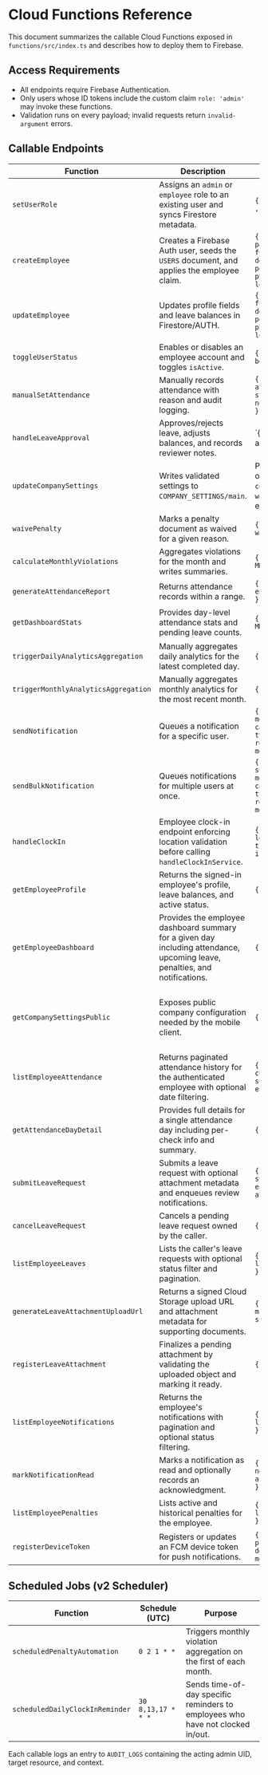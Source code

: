 # Cloud Functions Reference

This document summarizes the callable Cloud Functions exposed in `functions/src/index.ts` and describes how to deploy them to Firebase.

## Access Requirements
- All endpoints require Firebase Authentication.
- Only users whose ID tokens include the custom claim `role: 'admin'` may invoke these functions.
- Validation runs on every payload; invalid requests return `invalid-argument` errors.

## Callable Endpoints
| Function | Description | Payload | Response |
| --- | --- | --- | --- |
| `setUserRole` | Assigns an `admin` or `employee` role to an existing user and syncs Firestore metadata. | `{ uid? , email? , role }` | `{ success: true, message }` |
| `createEmployee` | Creates a Firebase Auth user, seeds the `USERS` document, and applies the employee claim. | `{ email, password, fullName, department?, position?, phoneNumber?, leaveBalances? }` | `{ uid }` |
| `updateEmployee` | Updates profile fields and leave balances in Firestore/AUTH. | `{ uid, fullName?, department?, position?, phoneNumber?, leaveBalances? }` | `{ success: true }` |
| `toggleUserStatus` | Enables or disables an employee account and toggles `isActive`. | `{ uid, enable: boolean }` | `{ success: true }` |
| `manualSetAttendance` | Manually records attendance with reason and audit logging. | `{ userId, attendanceDate, status, reason, notes?, checks? }` | `{ success: true }` |
| `handleLeaveApproval` | Approves/rejects leave, adjusts balances, and records reviewer notes. | `{ requestId, action: 'approve' | 'reject', notes? }` | `{ success: true }` |
| `updateCompanySettings` | Writes validated settings to `COMPANY_SETTINGS/main`. | Partial settings object (e.g. `companyName`, `workplace_center`, etc.) | `{ success: true }` |
| `waivePenalty` | Marks a penalty document as waived for a given reason. | `{ penaltyId, waivedReason }` | `{ success: true }` |
| `calculateMonthlyViolations` | Aggregates violations for the month and writes summaries. | `{ month: 'YYYY-MM', userId? }` | `{ processed }` |
| `generateAttendanceReport` | Returns attendance records within a range. | `{ startDate, endDate, userId? }` | `{ total, records }` |
| `getDashboardStats` | Provides day-level attendance stats and pending leave counts. | `{ date: 'YYYY-MM-DD' }` | `{ attendance: { present, absent, halfDay, total }, pendingLeaves }` |
| `triggerDailyAnalyticsAggregation` | Manually aggregates daily analytics for the latest completed day. | `{}` | `{ attendance, pendingLeaves }` |
| `triggerMonthlyAnalyticsAggregation` | Manually aggregates monthly analytics for the most recent month. | `{}` | `{ attendance }` |
| `sendNotification` | Queues a notification for a specific user. | `{ userId, title, message, category?, type?, relatedId?, metadata? }` | `{ success: true }` |
| `sendBulkNotification` | Queues notifications for multiple users at once. | `{ userIds: string[], title, message, category?, type?, relatedId?, metadata? }` | `{ count }` |
| `handleClockIn` | Employee clock-in endpoint enforcing location validation before calling `handleClockInService`. | `{ latitude, longitude, timestamp?, isMocked? }` | `{ success: true, ... }` |
| `getEmployeeProfile` | Returns the signed-in employee's profile, leave balances, and active status. | `{} (none)` | `{ userId, fullName, email, department, position, phoneNumber, leaveBalances, isActive }` |
| `getEmployeeDashboard` | Provides the employee dashboard summary for a given day including attendance, upcoming leave, penalties, and notifications. | `{ date? }` | `{ date, attendance, remainingChecks, upcomingLeave, activePenalties, unreadNotifications, leaveBalances, isActive }` |
| `getCompanySettingsPublic` | Exposes public company configuration needed by the mobile client. | `{} (none)` | `{ companyName, timezone, workplaceRadius, workplaceCenter, timeWindows, gracePeriods, workingDays, holidays, geoFencingEnabled }` |
| `listEmployeeAttendance` | Returns paginated attendance history for the authenticated employee with optional date filtering. | `{ limit?, cursor?, startDate?, endDate? }` | `{ items, nextCursor }` |
| `getAttendanceDayDetail` | Provides full details for a single attendance day including per-check info and summary. | `{ date }` | `{ ...AttendanceDayDetail }` |
| `submitLeaveRequest` | Submits a leave request with optional attachment metadata and enqueues review notifications. | `{ leaveType, startDate, endDate, reason, attachmentId? }` | `{ requestId }` |
| `cancelLeaveRequest` | Cancels a pending leave request owned by the caller. | `{ requestId }` | `{ success: true }` |
| `listEmployeeLeaves` | Lists the caller's leave requests with optional status filter and pagination. | `{ status?, limit?, cursor? }` | `{ items, nextCursor }` |
| `generateLeaveAttachmentUploadUrl` | Returns a signed Cloud Storage upload URL and attachment metadata for supporting documents. | `{ fileName, mimeType, sizeBytes }` | `{ attachmentId, uploadUrl, uploadHeaders, uploadUrlExpiresAt }` |
| `registerLeaveAttachment` | Finalizes a pending attachment by validating the uploaded object and marking it ready. | `{ attachmentId }` | `{ attachmentId, storagePath, sizeBytes, mimeType }` |
| `listEmployeeNotifications` | Returns the employee's notifications with pagination and optional status filtering. | `{ status?, limit?, cursor? }` | `{ items, nextCursor }` |
| `markNotificationRead` | Marks a notification as read and optionally records an acknowledgment. | `{ notificationId, acknowledgment? }` | `{ success: true }` |
| `listEmployeePenalties` | Lists active and historical penalties for the employee. | `{ status?, limit?, cursor? }` | `{ items, nextCursor }` |
| `registerDeviceToken` | Registers or updates an FCM device token for push notifications. | `{ token, platform, deviceId, metadata? }` | `{ success: true }` |

## Scheduled Jobs (v2 Scheduler)
| Function | Schedule (UTC) | Purpose |
| --- | --- | --- |
| `scheduledPenaltyAutomation` | `0 2 1 * *` | Triggers monthly violation aggregation on the first of each month. |
| `scheduledDailyClockInReminder` | `30 8,13,17 * * *` | Sends time-of-day specific reminders to employees who have not clocked in/out. |

Each callable logs an entry to `AUDIT_LOGS` containing the acting admin UID, target resource, and context.

